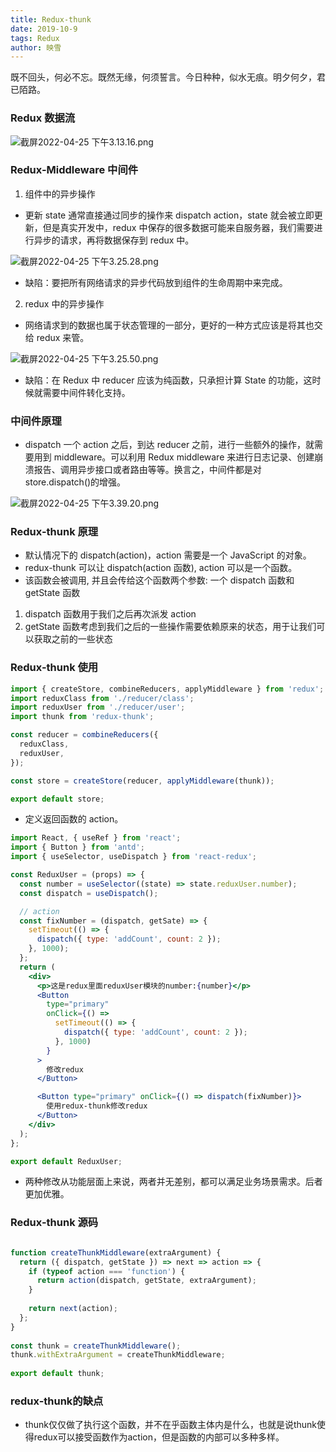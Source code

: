 ```yaml
---
title: Redux-thunk
date: 2019-10-9
tags: Redux
author: 映雪
---
```


既不回头，何必不忘。既然无缘，何须誓言。今日种种，似水无痕。明夕何夕，君已陌路。

<!--more-->

### Redux 数据流

![截屏2022-04-25 下午3.13.16.png](/images/2022/04/25/16qCNxnT3AOjHiQ.png)

### Redux-Middleware 中间件

1. 组件中的异步操作

- 更新 state 通常直接通过同步的操作来 dispatch action，state 就会被立即更新，但是真实开发中，redux 中保存的很多数据可能来自服务器，我们需要进行异步的请求，再将数据保存到 redux 中。

![截屏2022-04-25 下午3.25.28.png](/images/2022/04/25/DPmY8FaEcgK2hqz.png)

- 缺陷：要把所有网络请求的异步代码放到组件的生命周期中来完成。

2. redux 中的异步操作

- 网络请求到的数据也属于状态管理的一部分，更好的一种方式应该是将其也交给 redux 来管。

![截屏2022-04-25 下午3.25.50.png](/images/2022/04/25/PrIhTkn5AMauC2N.png)

- 缺陷：在 Redux 中 reducer 应该为纯函数，只承担计算 State 的功能，这时候就需要中间件转化支持。

### 中间件原理

- dispatch 一个 action 之后，到达 reducer 之前，进行一些额外的操作，就需要用到 middleware。可以利用 Redux middleware 来进行日志记录、创建崩溃报告、调用异步接口或者路由等等。换言之，中间件都是对 store.dispatch()的增强。

![截屏2022-04-25 下午3.39.20.png](/images/2022/04/25/Kb7g2rn63y1R5cs.png)

### Redux-thunk 原理

- 默认情况下的 dispatch(action)，action 需要是一个 JavaScript 的对象。
- redux-thunk 可以让 dispatch(action 函数), action 可以是一个函数。
- 该函数会被调用, 并且会传给这个函数两个参数: 一个 dispatch 函数和 getState 函数

1. dispatch 函数用于我们之后再次派发 action
2. getState 函数考虑到我们之后的一些操作需要依赖原来的状态，用于让我们可以获取之前的一些状态

### Redux-thunk 使用

```js
import { createStore, combineReducers, applyMiddleware } from 'redux';
import reduxClass from './reducer/class';
import reduxUser from './reducer/user';
import thunk from 'redux-thunk';

const reducer = combineReducers({
  reduxClass,
  reduxUser,
});

const store = createStore(reducer, applyMiddleware(thunk));

export default store;
```

- 定义返回函数的 action。

```jsx
import React, { useRef } from 'react';
import { Button } from 'antd';
import { useSelector, useDispatch } from 'react-redux';

const ReduxUser = (props) => {
  const number = useSelector((state) => state.reduxUser.number);
  const dispatch = useDispatch();

  // action
  const fixNumber = (dispatch, getSate) => {
    setTimeout(() => {
      dispatch({ type: 'addCount', count: 2 });
    }, 1000);
  };
  return (
    <div>
      <p>这是redux里面reduxUser模块的number:{number}</p>
      <Button
        type="primary"
        onClick={() =>
          setTimeout(() => {
            dispatch({ type: 'addCount', count: 2 });
          }, 1000)
        }
      >
        修改redux
      </Button>

      <Button type="primary" onClick={() => dispatch(fixNumber)}>
        使用redux-thunk修改redux
      </Button>
    </div>
  );
};

export default ReduxUser;
```

- 两种修改从功能层面上来说，两者并无差别，都可以满足业务场景需求。后者更加优雅。


### Redux-thunk 源码

```js

function createThunkMiddleware(extraArgument) {
  return ({ dispatch, getState }) => next => action => {
    if (typeof action === 'function') {
      return action(dispatch, getState, extraArgument);
    }
 
    return next(action);
  };
}
 
const thunk = createThunkMiddleware();
thunk.withExtraArgument = createThunkMiddleware;
 
export default thunk;
```


### redux-thunk的缺点

- thunk仅仅做了执行这个函数，并不在乎函数主体内是什么，也就是说thunk使得redux可以接受函数作为action，但是函数的内部可以多种多样。